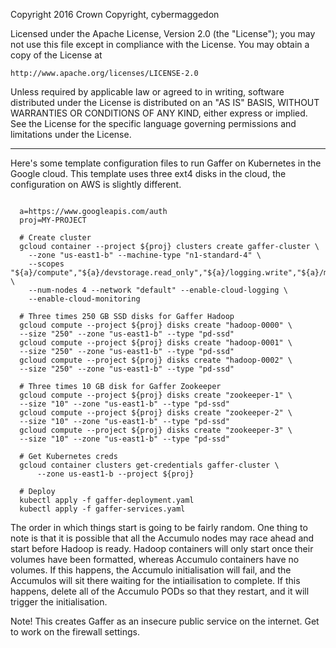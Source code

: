 Copyright 2016 Crown Copyright, cybermaggedon

Licensed under the Apache License, Version 2.0 (the "License");
you may not use this file except in compliance with the License.
You may obtain a copy of the License at

    http://www.apache.org/licenses/LICENSE-2.0

Unless required by applicable law or agreed to in writing, software
distributed under the License is distributed on an "AS IS" BASIS,
WITHOUT WARRANTIES OR CONDITIONS OF ANY KIND, either express or implied.
See the License for the specific language governing permissions and
limitations under the License.

----

Here's some template configuration files to run Gaffer on Kubernetes
in the Google cloud.  This template uses three ext4 disks in the cloud, the
configuration on AWS is slightly different.

```

  a=https://www.googleapis.com/auth
  proj=MY-PROJECT

  # Create cluster
  gcloud container --project ${proj} clusters create gaffer-cluster \
    --zone "us-east1-b" --machine-type "n1-standard-4" \
    --scopes "${a}/compute","${a}/devstorage.read_only","${a}/logging.write","${a}/monitoring","${a}/servicecontrol","${a}/service.management.readonly" \
    --num-nodes 4 --network "default" --enable-cloud-logging \
    --enable-cloud-monitoring

  # Three times 250 GB SSD disks for Gaffer Hadoop
  gcloud compute --project ${proj} disks create "hadoop-0000" \
  --size "250" --zone "us-east1-b" --type "pd-ssd"
  gcloud compute --project ${proj} disks create "hadoop-0001" \
  --size "250" --zone "us-east1-b" --type "pd-ssd"
  gcloud compute --project ${proj} disks create "hadoop-0002" \
  --size "250" --zone "us-east1-b" --type "pd-ssd"

  # Three times 10 GB disk for Gaffer Zookeeper
  gcloud compute --project ${proj} disks create "zookeeper-1" \
  --size "10" --zone "us-east1-b" --type "pd-ssd"
  gcloud compute --project ${proj} disks create "zookeeper-2" \
  --size "10" --zone "us-east1-b" --type "pd-ssd"
  gcloud compute --project ${proj} disks create "zookeeper-3" \
  --size "10" --zone "us-east1-b" --type "pd-ssd"

  # Get Kubernetes creds
  gcloud container clusters get-credentials gaffer-cluster \
      --zone us-east1-b --project ${proj}

  # Deploy
  kubectl apply -f gaffer-deployment.yaml
  kubectl apply -f gaffer-services.yaml

```

The order in which things start is going to be fairly random.  One thing to
note is that it is possible that all the Accumulo nodes may race ahead and
start before Hadoop is ready.  Hadoop containers will only start once their
volumes have been formatted, whereas Accumulo containers have no volumes.
If this happens, the Accumulo initialisation will fail, and the Accumulos will
sit there waiting for the intiailisation to complete.  If this happens,
delete all of the Accumulo PODs so that they restart, and it will trigger the
initialisation.

Note!  This creates Gaffer as an insecure public service on the internet.
Get to work on the firewall settings.

